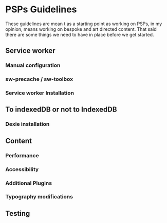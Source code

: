 # PSPs Guidelines

These guidelines are mean t as a starting point as working on PSPs, in my opinion, means working on bespoke and art directed content. That said there are some things we need to have in place before we get started. 

## Service worker

### Manual configuration

### sw-precache / sw-toolbox

### Service worker Installation

## To indexedDB or not to IndexedDB

### Dexie installation

## Content

### Performance

### Accessibility

### Additional Plugins

### Typography modifications

## Testing

